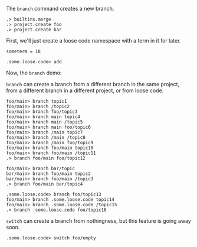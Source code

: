 The `branch` command creates a new branch.

```ucm:hide
.> builtins.merge
.> project.create foo
.> project.create bar
```

First, we'll just create a loose code namespace with a term in it for later.

```unison:hide
someterm = 18
```

```ucm
.some.loose.code> add
```

Now, the `branch` demo:

`branch` can create a branch from a different branch in the same project, from a different branch in a different
project, or from loose code.

```ucm
foo/main> branch topic1
foo/main> branch /topic2
foo/main> branch foo/topic3
foo/main> branch main topic4
foo/main> branch main /topic5
foo/main> branch main foo/topic6
foo/main> branch /main topic7
foo/main> branch /main /topic8
foo/main> branch /main foo/topic9
foo/main> branch foo/main topic10
foo/main> branch foo/main /topic11
.> branch foo/main foo/topic12

foo/main> branch bar/topic
bar/main> branch foo/main topic2
bar/main> branch foo/main /topic3
.> branch foo/main bar/topic4

.some.loose.code> branch foo/topic13
foo/main> branch .some.loose.code topic14
foo/main> branch .some.loose.code /topic15
.> branch .some.loose.code foo/topic16
```

`switch` can create a branch from nothingness, but this feature is going away soon.

```ucm
.some.loose.code> switch foo/empty
```
